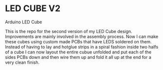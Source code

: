 # LED CUBE V2
Arduino LED Cube

This is the repo for the second version of my LED Cube design. Improvements are mainly involved in the assembly process. Now I can make these cubes using custom made PCBs that have LEDS soldered on them. Instead of having to lay and hotglue strips in a spiral fashion inside two halfs of a cube I can now layout the entire cubue unfolded and put each of the sides PCBs down and then wire them up and fold it all up at the end for a very clean finish.
